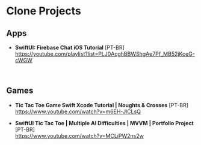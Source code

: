 # Clone Projects

## Apps
- **SwiftUI: Firebase Chat iOS Tutorial** [PT-BR] <br>
https://youtube.com/playlist?list=PLJ0AcghBBWShgAe7Pf_MB52jKceG-cWGW

<br>

## Games
- **Tic Tac Toe Game Swift Xcode Tutorial | Noughts & Crosses** [PT-BR] <br>
https://www.youtube.com/watch?v=m6EH-JlCLsQ

- **SwiftUI Tic Tac Toe | Multiple AI Difficulties | MVVM | Portfolio Project** [PT-BR] <br>
https://www.youtube.com/watch?v=MCLiPW2ns2w
